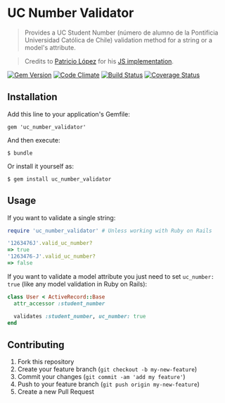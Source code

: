 # UC Number Validator
> Provides a UC Student Number (número de alumno de la Pontificia Universidad Católica de Chile) validation method for a string or a model's attribute.

> Credits to [Patricio López](https://github.com/mrpatiwi) for his [JS implementation](https://github.com/mrpatiwi/uc-numero-alumno).

[![Gem Version](https://badge.fury.io/rb/uc_number_validator.svg)](https://badge.fury.io/rb/uc_number_validator)
[![Code Climate](https://codeclimate.com/github/sasalatart/uc-number-validator/badges/gpa.svg)](https://codeclimate.com/github/sasalatart/uc-number-validator)
[![Build Status](https://travis-ci.org/sasalatart/uc-number-validator.svg?branch=master)](https://travis-ci.org/sasalatart/uc-number-validator)
[![Coverage Status](https://coveralls.io/repos/github/sasalatart/uc-number-validator/badge.svg?branch=master)](https://coveralls.io/github/sasalatart/uc-number-validator?branch=master)

## Installation

Add this line to your application's Gemfile:

  `gem 'uc_number_validator'`

And then execute:

  `$ bundle`

Or install it yourself as:

  `$ gem install uc_number_validator`

## Usage

If you want to validate a single string:

```ruby
require 'uc_number_validator' # Unless working with Ruby on Rails

'1263476J'.valid_uc_number?
=> true
'1263476-J'.valid_uc_number?
=> false
```

If you want to validate a model attribute you just need to set `uc_number: true` (like any model validation in Ruby on Rails):

```ruby
class User < ActiveRecord::Base
  attr_accessor :student_number

  validates :student_number, uc_number: true
end
```

## Contributing

1. Fork this repository
2. Create your feature branch (`git checkout -b my-new-feature`)
3. Commit your changes (`git commit -am 'add my feature'`)
4. Push to your feature branch (`git push origin my-new-feature`)
5. Create a new Pull Request

